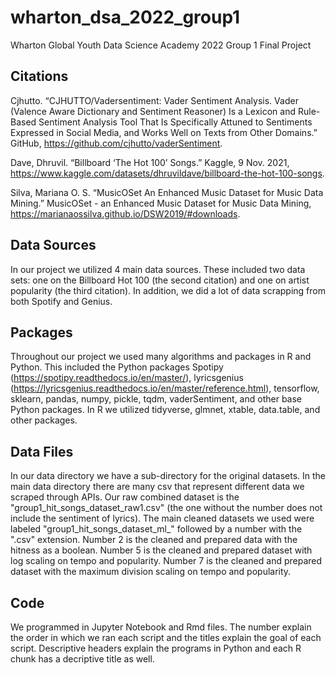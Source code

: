 # wharton_dsa_2022_group1
Wharton Global Youth Data Science Academy 2022 Group 1 Final Project

## Citations

Cjhutto. “CJHUTTO/Vadersentiment: Vader Sentiment Analysis. Vader (Valence Aware Dictionary and Sentiment Reasoner) Is a Lexicon and Rule-Based Sentiment Analysis Tool That Is Specifically Attuned to Sentiments Expressed in Social Media, and Works Well on Texts from Other Domains.” GitHub, https://github.com/cjhutto/vaderSentiment.

Dave, Dhruvil. “Billboard ‘The Hot 100’ Songs.” Kaggle, 9 Nov. 2021, https://www.kaggle.com/datasets/dhruvildave/billboard-the-hot-100-songs.

Silva, Mariana O. S. “MusicOSet An Enhanced Music Dataset for Music Data Mining.” MusicOSet - an Enhanced Music Dataset for Music Data Mining, https://marianaossilva.github.io/DSW2019/#downloads.


## Data Sources
In our project we utilized 4 main data sources. These included two data sets: one on the Billboard Hot 100 (the second citation) and one on artist popularity (the third citation). In addition, we did a lot of data scrapping from both Spotify and Genius.

## Packages
Throughout our project we used many algorithms and packages in R and Python. This included the Python packages Spotipy (https://spotipy.readthedocs.io/en/master/), lyricsgenius (https://lyricsgenius.readthedocs.io/en/master/reference.html), tensorflow, sklearn, pandas, numpy, pickle, tqdm, vaderSentiment, and other base Python packages. In R we utilized tidyverse, glmnet, xtable, data.table, and other packages.

## Data Files
In our data directory we have a sub-directory for the original datasets. In the main data directory there are many csv that represent different data we scraped through APIs. Our raw combined dataset is the "group1_hit_songs_dataset_raw1.csv" (the one without the number does not include the sentiment of lyrics). The main cleaned datasets we used were labeled "group1_hit_songs_dataset_ml_" followed by a number with the ".csv" extension. Number 2 is the cleaned and prepared data with the hitness as a boolean. Number 5 is the cleaned and prepared dataset with log scaling on tempo and popularity. Number 7 is the cleaned and prepared dataset with the maximum division scaling on tempo and popularity.

## Code
We programmed in Jupyter Notebook and Rmd files. The number explain the order in which we ran each script and the titles explain the goal of each script. Descriptive headers explain the programs in Python and each R chunk has a decriptive title as well.